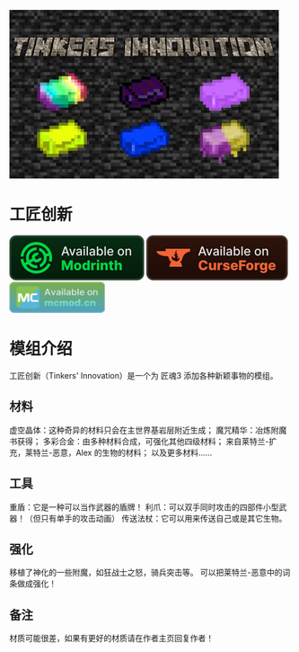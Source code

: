![](picture/picture.jpg)</a>
# 工匠创新
<a href="https://modrinth.com/mod/tinkersinnovation" rel="modrinth">![modrinth](https://raw.githubusercontent.com/intergrav/devins-badges/1aec26abb75544baec37249f42008b2fcc0e731f/assets/cozy/available/modrinth_vector.svg)</a>
<a href="" rel="curseforge">![curseforge](https://raw.githubusercontent.com/intergrav/devins-badges/1aec26abb75544baec37249f42008b2fcc0e731f/assets/cozy/available/curseforge_vector.svg)</a>
<a href="https://www.mcmod.cn/class/14431.html" rel="mcmod"><img src="https://raw.githubusercontent.com/KessokuTeaTime/Badges-Extra/refs/heads/main/assets/cozy/available/mcmodcn_64h.png" alt="description" width="170" height="55"></a>
# 模组介绍
工匠创新（Tinkers' Innovation）是一个为 匠魂3 添加各种新颖事物的模组。
## 材料
虚空晶体：这种奇异的材料只会在主世界基岩层附近生成；
魔咒精华：冶炼附魔书获得；
多彩合金：由多种材料合成，可强化其他四级材料；
来自莱特兰-扩充，莱特兰-恶意，Alex 的生物的材料；
以及更多材料……
## 工具
重盾：它是一种可以当作武器的盾牌！
利爪：可以双手同时攻击的四部件小型武器！（但只有单手的攻击动画）
传送法杖：它可以用来传送自己或是其它生物。
## 强化
移植了神化的一些附魔，如狂战士之怒，骑兵突击等。
可以把莱特兰-恶意中的词条做成强化！
## 备注
材质可能很差，如果有更好的材质请在作者主页回复作者！